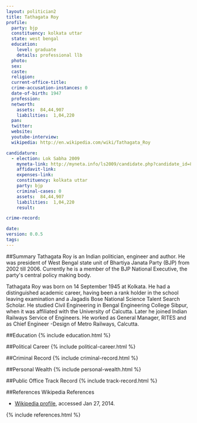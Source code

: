 ```yaml
---
layout: politician2
title: Tathagata Roy
profile: 
  party: bjp
  constituency: kolkata uttar
  state: west bengal
  education: 
    level: graduate
    details: professional llb
  photo: 
  sex: 
  caste: 
  religion: 
  current-office-title: 
  crime-accusation-instances: 0
  date-of-birth: 1947
  profession: 
  networth: 
    assets:  84,44,907
    liabilities:  1,04,220
  pan: 
  twitter: 
  website: 
  youtube-interview: 
  wikipedia: http://en.wikipedia.com/wiki/Tathagata_Roy

candidature: 
  - election: Lok Sabha 2009
    myneta-link: http://myneta.info/ls2009/candidate.php?candidate_id=8212
    affidavit-link: 
    expenses-link: 
    constituency: kolkata uttar 
    party: bjp
    criminal-cases: 0
    assets:  84,44,907
    liabilities:  1,04,220
    result:  

crime-record: 

date: 
version: 0.0.5
tags: 
---
```

##Summary
Tathagata Roy is an Indian politician, engineer and author. He was president of West Bengal state unit of Bhartiya Janata Party (BJP) from 2002 till 2006. Currently he is a member of the BJP National Executive, the party's central policy making body.

Tathagata Roy was born on 14 September 1945 at Kolkata. He had a distinguished academic career, having been a rank holder in the school leaving examination and a Jagadis Bose National Science Talent Search Scholar. He studied Civil Engineering in Bengal Engineering College Sibpur, when it was affiliated with the University of Calcutta. Later he joined Indian Railways Service of Engineers. He worked as General Manager, RITES and as Chief Engineer -Design of Metro Railways, Calcutta.


##Education
{% include education.html %}


##Political Career
{% include political-career.html %}


##Criminal Record
{% include criminal-record.html %}


##Personal Wealth
{% include personal-wealth.html %}


##Public Office Track Record
{% include track-record.html %}


##References
Wikipedia References
- [Wikipedia profile]({{page.profile.wikipedia}}), accessed Jan 27, 2014.



{% include references.html %}